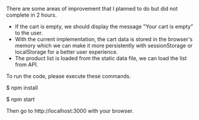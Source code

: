 There are some areas of improvement that I planned to do but did not complete in 2 hours.
- If the cart is empty, we should display the message "Your cart is empty" to the user.
- With the current implementation, the cart data is stored in the browser's memory which we can make it more persistently with sessionStorage or localStorage for a better user experience.
- The product list is loaded from the static data file, we can load the list from API.

To run the code, please execute these commands.

$ npm install

$ npm start

Then go to http://localhost:3000 with your browser.
